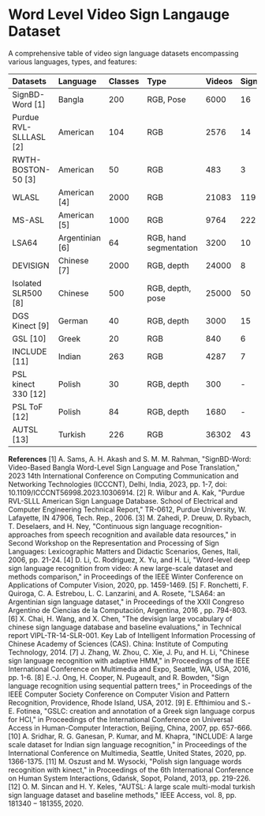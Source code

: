 # Word Level Video Sign Langauge Dataset 

A comprehensive table of video sign language datasets encompassing various languages, types, and features:

| Datasets | Language | Classes | Type | Videos | Signers |
| :--- | :--- | :--- | :--- | :--- | :--- |
| SignBD-Word [1] | Bangla | 200 | RGB, Pose | 6000 | 16 |
| Purdue RVL-SLLLASL [2]| American | 104 | RGB | 2576 | 14 |
| RWTH-BOSTON-50 [3] | American | 50 | RGB | 483 | 3 |
| WLASL | American [4] | 2000 | RGB | 21083 | 119 |
| MS-ASL | American [5] | 1000 | RGB | 9764 | 222 |
| LSA64 | Argentinian [6] | 64 | RGB, hand segmentation | 3200 | 10 |
| DEVISIGN | Chinese [7] | 2000 | RGB, depth | 24000 | 8 |
| Isolated SLR500 [8] | Chinese | 500 | RGB, depth, pose | 25000 | 50 |
| DGS Kinect [9] | German | 40 | RGB, depth | 3000 | 15 |
| GSL [10] | Greek | 20 | RGB | 840 | 6 |
| INCLUDE [11] | Indian | 263 | RGB | 4287 | 7 |
| PSL kinect 330 [12] | Polish | 30 | RGB, depth | 300 | - |
| PSL ToF [12] | Polish | 84 | RGB, depth | 1680 | - |
| AUTSL [13] | Turkish | 226 | RGB | 36302 | 43  |



**References**
[1] A. Sams, A. H. Akash and S. M. M. Rahman, "SignBD-Word: Video-Based Bangla Word-Level Sign Language and Pose Translation," 2023 14th International Conference on Computing Communication and Networking Technologies (ICCCNT), Delhi, India, 2023, pp. 1-7, doi: 10.1109/ICCCNT56998.2023.10306914.
[2] R. Wilbur and A. Kak, "Purdue RVL-SLLL American Sign Language Database. School of Electrical and Computer Engineering Technical Report," TR-0612, Purdue University, W. Lafayette, IN 47906, Tech. Rep., 2006.
[3] M. Zahedi, P. Dreuw, D. Rybach, T. Deselaers, and H. Ney, "Continuous sign language recognition-approaches from speech recognition and available data resources," in Second Workshop on the Representation and Processing of Sign Languages: Lexicographic Matters and Didactic Scenarios, Genes, Itali, 2006, pp. 21-24.
[4] D. Li, C. Rodriguez, X. Yu, and H. Li, "Word-level deep sign language recognition from video: A new large-scale dataset and methods comparison," in Proceedings of the IEEE Winter Conference on Applications of Computer Vision, 2020, pp. 1459-1469.
[5] F. Ronchetti, F. Quiroga, C. A. Estrebou, L. C. Lanzarini, and A. Rosete, "LSA64: an Argentinian sign language dataset," in Proceedings of the XXII Congreso Argentino de Ciencias de la Computación, Argentina, 2016 , pp. 794-803.
[6] X. Chai, H. Wang, and X. Chen, "The devisign large vocabulary of chinese sign language database and baseline evaluations," in Technical report VIPL-TR-14-SLR-001. Key Lab of Intelligent Information Processing of Chinese Academy of Sciences (CAS). China: Institute of Computing Technology, 2014.
[7] J. Zhang, W. Zhou, C. Xie, J. Pu, and H. Li, "Chinese sign language recognition with adaptive HMM," in Proceedings of the IEEE International Conference on Multimedia and Expo, Seattle, WA, USA, 2016, pp. 1-6.
[8] E.-J. Ong, H. Cooper, N. Pugeault, and R. Bowden, "Sign language recognition using sequential pattern trees," in Proceedings of the IEEE Computer Society Conference on Computer Vision and Pattern Recognition, Providence, Rhode Island, USA, 2012.
[9] E. Efthimiou and S.-E. Fotinea, "GSLC: creation and annotation of a Greek sign language corpus for HCI," in Proceedings of the International Conference on Universal Access in Human-Computer Interaction, Beijing, China, 2007, pp. 657-666.
[10] A. Sridhar, R. G. Ganesan, P. Kumar, and M. Khapra, "INCLUDE: A large scale dataset for Indian sign language recognition," in Proceedings of the International Conference on Multimedia, Seattle, United States, 2020, pp. 1366-1375.
[11] M. Oszust and M. Wysocki, "Polish sign language words recognition with kinect," in Proceedings of the 6th International Conference on Human System Interactions, Gdańsk, Sopot, Poland, 2013, pp. 219-226.
[12] O. M. Sincan and H. Y. Keles, "AUTSL: A large scale multi-modal turkish sign language dataset and baseline methods," IEEE Access, vol. 8, pp. $181340-181355,2020$.
